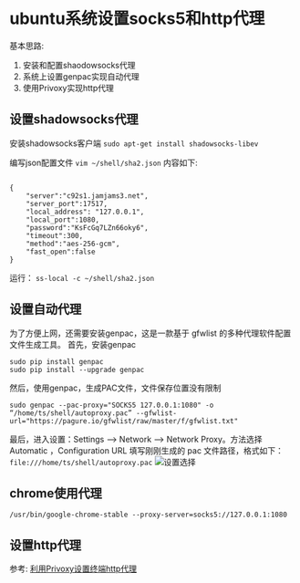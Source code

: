 # ubuntu系统设置socks5和http代理

基本思路:

1. 安装和配置shaodowsocks代理
2. 系统上设置genpac实现自动代理
3. 使用Privoxy实现http代理

## 设置shadowsocks代理

安装shadowsocks客户端
`sudo apt-get install shadowsocks-libev`

编写json配置文件
`vim ~/shell/sha2.json`
内容如下:

```shell

{
    "server":"c92s1.jamjams3.net",
    "server_port":17517,
    "local_address": "127.0.0.1",
    "local_port":1080,
    "password":"KsFcGq7LZn66oky6",
    "timeout":300,
    "method":"aes-256-gcm",
    "fast_open":false
}
```

运行：
`ss-local -c ~/shell/sha2.json`

## 设置自动代理

为了方便上网，还需要安装genpac，这是一款基于 gfwlist 的多种代理软件配置文件生成工具。
首先，安装genpac

```Shell
sudo pip install genpac
sudo pip install --upgrade genpac
```

然后，使用genpac，生成PAC文件，文件保存位置没有限制

`sudo genpac --pac-proxy="SOCKS5 127.0.0.1:1080" -o “/home/ts/shell/autoproxy.pac” --gfwlist-url="https://pagure.io/gfwlist/raw/master/f/gfwlist.txt"`

最后，进入设置：Settings –> Network –> Network Proxy。方法选择 Automatic ，Configuration URL 填写刚刚生成的 pac 文件路径，格式如下：
`file:///home/ts/shell/autoproxy.pac`
![设置选择](../../tmpimage/2022-04-12-12-51-01.png)

## chrome使用代理

`/usr/bin/google-chrome-stable --proxy-server=socks5://127.0.0.1:1080`

## 设置http代理

参考:
[利用Privoxy设置终端http代理](利用Privoxy设置终端http代理🚀.mhtml)
